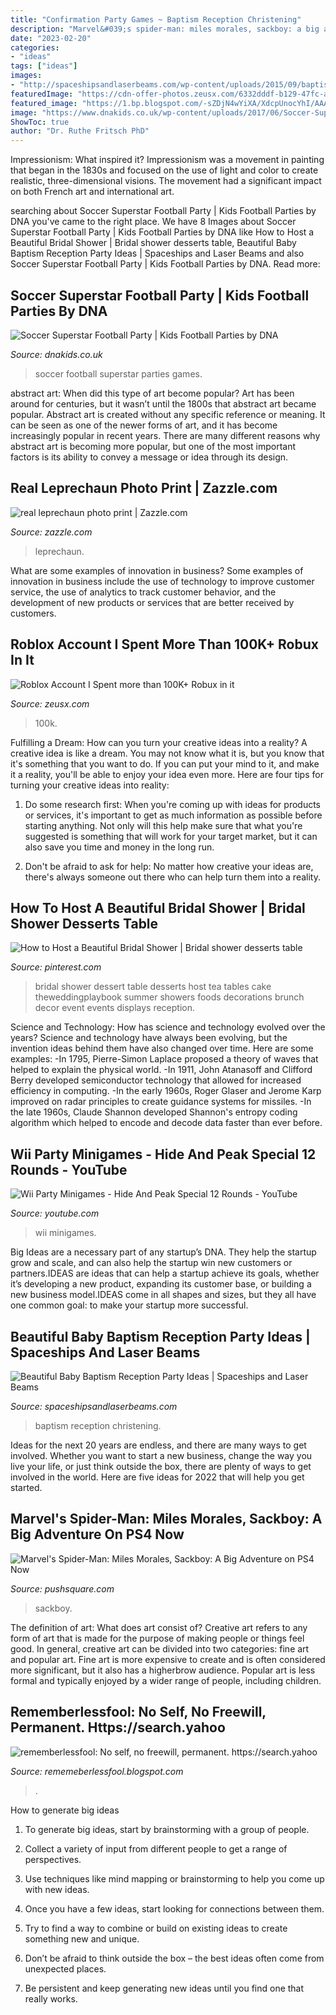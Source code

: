 ```yaml
---
title: "Confirmation Party Games ~ Baptism Reception Christening"
description: "Marvel&#039;s spider-man: miles morales, sackboy: a big adventure on ps4 now"
date: "2023-02-20"
categories:
- "ideas"
tags: ["ideas"]
images:
- "http://spaceshipsandlaserbeams.com/wp-content/uploads/2015/09/baptism-reception-party-ideas.jpg"
featuredImage: "https://cdn-offer-photos.zeusx.com/6332dddf-b129-47fc-a71d-ebe0b4aabc10.jpg"
featured_image: "https://1.bp.blogspot.com/-sZDjN4wYiXA/XdcpUnocYhI/AAAAAAAAbh8/rxspSghj78IkRy6-nhcZbQhYD1uAKtaLgCLcBGAsYHQ/w1200-h630-p-k-no-nu/Untitled19.png"
image: "https://www.dnakids.co.uk/wp-content/uploads/2017/06/Soccer-Superstar-Party-Gallery-6-700x445.jpg"
ShowToc: true
author: "Dr. Ruthe Fritsch PhD"
---
```



Impressionism: What inspired it?
Impressionism was a movement in painting that began in the 1830s and focused on the use of light and color to create realistic, three-dimensional visions. The movement had a significant impact on both French art and international art.

	

		
searching about Soccer Superstar Football Party | Kids Football Parties by DNA you've came to the right place. We have 8 Images about Soccer Superstar Football Party | Kids Football Parties by DNA like How to Host a Beautiful Bridal Shower | Bridal shower desserts table, Beautiful Baby Baptism Reception Party Ideas | Spaceships and Laser Beams and also Soccer Superstar Football Party | Kids Football Parties by DNA. Read more:
		
    
## Soccer Superstar Football Party | Kids Football Parties By DNA

<img loading=lazy src="https://www.dnakids.co.uk/wp-content/uploads/2017/06/Soccer-Superstar-Party-Gallery-6-700x445.jpg" onerror="this.onerror=null;this.src='https://tse3.mm.bing.net/th?id=OIP.-d6xgtf8rcsSeDwKafGKqAHaEt&amp;pid=15.1';" alt="Soccer Superstar Football Party | Kids Football Parties by DNA">

_Source: dnakids.co.uk_

>soccer football superstar parties games. 

	

abstract art: When did this type of art become popular?
Art has been around for centuries, but it wasn’t until the 1800s that abstract art became popular. Abstract art is created without any specific reference or meaning. It can be seen as one of the newer forms of art, and it has become increasingly popular in recent years. There are many different reasons why abstract art is becoming more popular, but one of the most important factors is its ability to convey a message or idea through its design.

    
## Real Leprechaun Photo Print | Zazzle.com

<img loading=lazy src="https://rlv.zcache.com/real_leprechaun_photo_print-r8b6e45e58a914fc3be7abb261214934a_2jnv_8byvr_630.jpg?view_padding=[285%2C0%2C285%2C0]" onerror="this.onerror=null;this.src='https://tse3.mm.bing.net/th?id=OIP.Ksnn6WWmi7smLk5MJl6bugHaD4&amp;pid=15.1';" alt="real leprechaun photo print | Zazzle.com">

_Source: zazzle.com_

>leprechaun. 

	

What are some examples of innovation in business?
Some examples of innovation in business include the use of technology to improve customer service, the use of analytics to track customer behavior, and the development of new products or services that are better received by customers.

    
## Roblox Account I Spent More Than 100K+ Robux In It

<img loading=lazy src="https://cdn-offer-photos.zeusx.com/6332dddf-b129-47fc-a71d-ebe0b4aabc10.jpg" onerror="this.onerror=null;this.src='https://tse1.mm.bing.net/th?id=OIP.zAcCn9gftgSl9V9qxG2FywHaD4&amp;pid=15.1';" alt="Roblox Account I Spent more than 100K+ Robux in it">

_Source: zeusx.com_

>100k. 

	

Fulfilling a Dream: How can you turn your creative ideas into a reality?
A creative idea is like a dream. You may not know what it is, but you know that it's something that you want to do. If you can put your mind to it, and make it a reality, you'll be able to enjoy your idea even more. Here are four tips for turning your creative ideas into reality:
1. Do some research first: When you're coming up with ideas for products or services, it's important to get as much information as possible before starting anything. Not only will this help make sure that what you're suggested is something that will work for your target market, but it can also save you time and money in the long run.

2. Don't be afraid to ask for help: No matter how creative your ideas are, there's always someone out there who can help turn them into a reality.

    
## How To Host A Beautiful Bridal Shower | Bridal Shower Desserts Table

<img loading=lazy src="https://i.pinimg.com/originals/19/b0/96/19b0962a2a2959af99d1c5d2c64322de.jpg" onerror="this.onerror=null;this.src='https://tse4.mm.bing.net/th?id=OIP.dZ6vXydStMvZk25Ty2QB1AHaLH&amp;pid=15.1';" alt="How to Host a Beautiful Bridal Shower | Bridal shower desserts table">

_Source: pinterest.com_

>bridal shower dessert table desserts host tea tables cake theweddingplaybook summer showers foods decorations brunch decor event events displays reception. 

	

Science and Technology: How has science and technology evolved over the years?
Science and technology have always been evolving, but the invention ideas behind them have also changed over time. Here are some examples: 
-In 1795, Pierre-Simon Laplace proposed a theory of waves that helped to explain the physical world. 
-In 1911, John Atanasoff and Clifford Berry developed semiconductor technology that allowed for increased efficiency in computing. 
-In the early 1960s, Roger Glaser and Jerome Karp improved on radar principles to create guidance systems for missiles.
-In the late 1960s, Claude Shannon developed Shannon's entropy coding algorithm which helped to encode and decode data faster than ever before.

    
## Wii Party Minigames - Hide And Peak Special 12 Rounds - YouTube

<img loading=lazy src="https://i.ytimg.com/vi/D8iVfZ0kYvk/maxresdefault.jpg" onerror="this.onerror=null;this.src='https://tse4.mm.bing.net/th?id=OIP.zrD-OFmoox-91AmjBcXpDgHaEK&amp;pid=15.1';" alt="Wii Party Minigames - Hide And Peak Special 12 Rounds - YouTube">

_Source: youtube.com_

>wii minigames. 

	

Big Ideas are a necessary part of any startup’s DNA. They help the startup grow and scale, and can also help the startup win new customers or partners.IDEAS are ideas that can help a startup achieve its goals, whether it’s developing a new product, expanding its customer base, or building a new business model.IDEAS come in all shapes and sizes, but they all have one common goal: to make your startup more successful.

    
## Beautiful Baby Baptism Reception Party Ideas | Spaceships And Laser Beams

<img loading=lazy src="http://spaceshipsandlaserbeams.com/wp-content/uploads/2015/09/baptism-reception-party-ideas.jpg" onerror="this.onerror=null;this.src='https://tse3.mm.bing.net/th?id=OIP.xwtw-USz_tbDyAXzqhN6JAHaLH&amp;pid=15.1';" alt="Beautiful Baby Baptism Reception Party Ideas | Spaceships and Laser Beams">

_Source: spaceshipsandlaserbeams.com_

>baptism reception christening. 

	

Ideas for the next 20 years are endless, and there are many ways to get involved. Whether you want to start a new business, change the way you live your life, or just think outside the box, there are plenty of ways to get involved in the world. Here are five ideas for 2022 that will help you get started.

    
## Marvel&#039;s Spider-Man: Miles Morales, Sackboy: A Big Adventure On PS4 Now

<img loading=lazy src="https://images.pushsquare.com/6166ed7945c59/marvels-spider-man-miles-morales-ps4-playstation-4.900x.jpg" onerror="this.onerror=null;this.src='https://tse3.mm.bing.net/th?id=OIP.J8sXzUmmVRtl6ZwrT8DumgHaEK&amp;pid=15.1';" alt="Marvel&#039;s Spider-Man: Miles Morales, Sackboy: A Big Adventure on PS4 Now">

_Source: pushsquare.com_

>sackboy. 

	

The definition of art: What does art consist of?
Creative art refers to any form of art that is made for the purpose of making people or things feel good. In general, creative art can be divided into two categories: fine art and popular art. Fine art is more expensive to create and is often considered more significant, but it also has a higherbrow audience. Popular art is less formal and typically enjoyed by a wider range of people, including children.

    
## Rememberlessfool: No Self, No Freewill, Permanent. Https://search.yahoo

<img loading=lazy src="https://1.bp.blogspot.com/-sZDjN4wYiXA/XdcpUnocYhI/AAAAAAAAbh8/rxspSghj78IkRy6-nhcZbQhYD1uAKtaLgCLcBGAsYHQ/w1200-h630-p-k-no-nu/Untitled19.png" onerror="this.onerror=null;this.src='https://tse4.mm.bing.net/th?id=OIP.8zYQaFmbYBc3nCuzHS6mygHaD4&amp;pid=15.1';" alt="rememberlessfool: No self, no freewill, permanent. https://search.yahoo">

_Source: rememeberlessfool.blogspot.com_

>. 

	

How to generate big ideas
1. To generate big ideas, start by brainstorming with a group of people.
2. Collect a variety of input from different people to get a range of perspectives.

3. Use techniques like mind mapping or brainstorming to help you come up with new ideas.

4. Once you have a few ideas, start looking for connections between them.
5. Try to find a way to combine or build on existing ideas to create something new and unique.
6. Don’t be afraid to think outside the box – the best ideas often come from unexpected places.
7. Be persistent and keep generating new ideas until you find one that really works.

